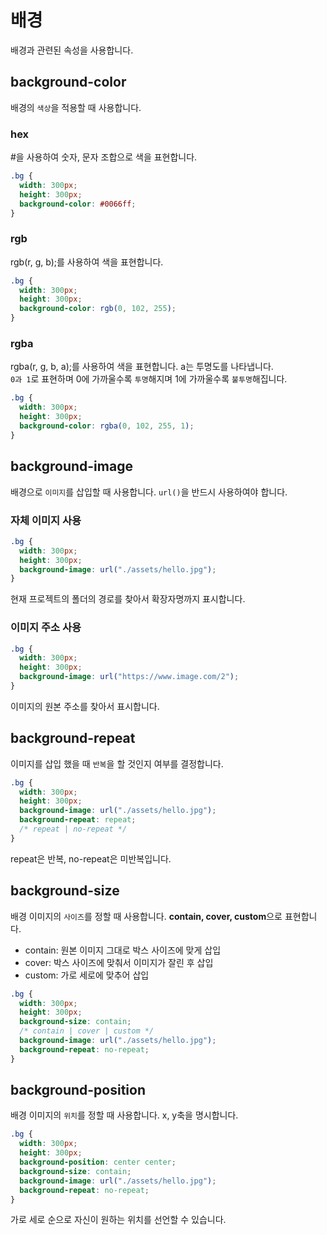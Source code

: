 # 배경

배경과 관련된 속성을 사용합니다.

## background-color

배경의 `색상`을 적용할 때 사용합니다.

### hex

#을 사용하여 숫자, 문자 조합으로 색을 표현합니다.

```css
.bg {
  width: 300px;
  height: 300px;
  background-color: #0066ff;
}
```

### rgb

rgb(r, g, b);를 사용하여 색을 표현합니다.

```css
.bg {
  width: 300px;
  height: 300px;
  background-color: rgb(0, 102, 255);
}
```

### rgba

rgba(r, g, b, a);를 사용하여 색을 표현합니다. a는 투명도를 나타냅니다.<br/>
`0과 1`로 표현하며 0에 가까울수록 `투명`해지며 1에 가까울수록 `불투명`해집니다.

```css
.bg {
  width: 300px;
  height: 300px;
  background-color: rgba(0, 102, 255, 1);
}
```

## background-image

배경으로 `이미지`를 삽입할 때 사용합니다. `url()`을 반드시 사용하여야 합니다.

### 자체 이미지 사용

```css
.bg {
  width: 300px;
  height: 300px;
  background-image: url("./assets/hello.jpg");
}
```

현재 프로젝트의 폴더의 경로를 찾아서 확장자명까지 표시합니다.

### 이미지 주소 사용

```css
.bg {
  width: 300px;
  height: 300px;
  background-image: url("https://www.image.com/2");
}
```

이미지의 원본 주소를 찾아서 표시합니다.

## background-repeat

이미지를 삽입 했을 때 `반복`을 할 것인지 여부를 결정합니다.

```css
.bg {
  width: 300px;
  height: 300px;
  background-image: url("./assets/hello.jpg");
  background-repeat: repeat;
  /* repeat | no-repeat */
}
```

repeat은 반복, no-repeat은 미반복입니다.

## background-size

배경 이미지의 `사이즈`를 정할 때 사용합니다. **contain, cover, custom**으로 표현합니다.

- contain: 원본 이미지 그대로 박스 사이즈에 맞게 삽입
- cover: 박스 사이즈에 맞춰서 이미지가 잘린 후 삽입
- custom: 가로 세로에 맞추어 삽입

```css
.bg {
  width: 300px;
  height: 300px;
  background-size: contain;
  /* contain | cover | custom */
  background-image: url("./assets/hello.jpg");
  background-repeat: no-repeat;
}
```

## background-position

배경 이미지의 `위치`를 정할 때 사용합니다. x, y축을 명시합니다.

```css
.bg {
  width: 300px;
  height: 300px;
  background-position: center center;
  background-size: contain;
  background-image: url("./assets/hello.jpg");
  background-repeat: no-repeat;
}
```

가로 세로 순으로 자신이 원하는 위치를 선언할 수 있습니다.
